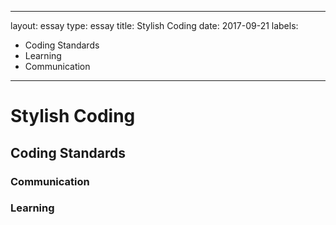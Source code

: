 
---
layout: essay
type: essay
title: Stylish Coding
date: 2017-09-21
labels:
  - Coding Standards
  - Learning
  - Communication
---
# Stylish Coding

## Coding Standards 

### Communication

### Learning 
